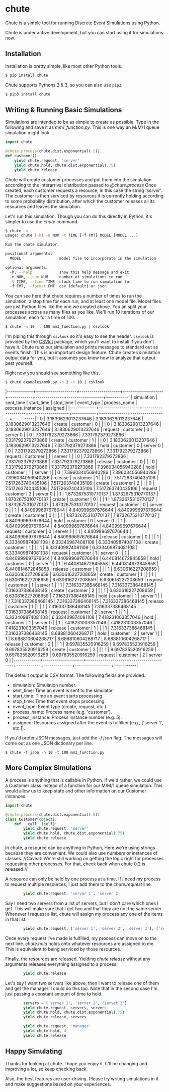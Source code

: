 chute
=====

Chute is a simple tool for running Discrete Event Simulations using Python.

Chute is under active development, but you can start using it for simulations now.

Installation
------------

Installation is pretty simple, like most other Python tools. 

```bash
$ pip install chute
```

Chute supports Pythons 2 & 3, so you can also use `pip3`.

```bash
$ pip3 install chute
```

Writing & Running Basic Simulations
-----------------------------------

Simulations are intended to be as simple to create as possible. Type in the following and save it as *mm1_function.py*. This is one way an M/M/1 queue simulation might look.

```python
import chute

@chute.process(chute.dist.exponential(.5))
def customer():
    yield chute.request, 'server'
    yield chute.hold, chute.dist.exponential(.75)
    yield chute.release
```

Chute will create customer processes and put them into the simulation according to the interarrival distribution passed to *@chute.process* Once created, each customer requests a resource, in this case the string *'server'*. The customer is then serviced by resources it is currently holding according to some probability distribution, after which the customer releases all its resources and leaves the simulation.

Let's run this simulation. Though you can do this directly in Python, it's simpler to use the *chute* command.

```bash
$ chute -h
usage: chute [-h] -n NUM -t TIME [-f FMT] MODEL [MODEL ...]

Run the chute simulator.

positional arguments:
  MODEL                 model file to incorporate in the simulation

optional arguments:
  -h, --help            show this help message and exit
  -n NUM, --num NUM     number of simulations to run
  -t TIME, --time TIME  clock time to run simulation for
  -f FMT, --format FMT  csv (default) or json
```

You can see here that chute requires a number of times to run the simulation, a stop time for each run, and at least one model file. Model files are just Python files like the one we created above. You an split your processes across as many files as you like. We'll run 10 iterations of our simulation, each for a time of 100.

```bash
$ chute -n 10 -t 100 mm1_function.py | csvlook
```

I'm piping this through `csvlook` so it's easy to see the header. `csvlook` is provided by the [CSVkit](https://csvkit.readthedocs.org/) package, which you'll want to install if you don't have it. Chute runs our simulation and prints messages to standard out as events finish. This is an important design feature. Chute creates simulation output data for you, but it assumes you know how to analyze that output best yourself.

Right now you should see something like this.

```bash
$ chute examples/mmk.py -n 2 -t 10 | csvlook
```

|-------------+--------------------+--------------------+--------------------+------------+--------------+------------------+-----------|
|  simulation | sent_time          | start_time         | stop_time          | event_type | process_name | process_instance | assigned  |
|-------------+--------------------+--------------------+--------------------+------------+--------------+------------------+-----------|
|  0          | 3.1830629013237646 | 3.1830629013237646 | 3.1830629013237646 | create     | customer     | 0                |           |
|  0          | 3.1830629013237646 | 3.1830629013237646 | 3.1830629013237646 | request    | customer     | 0                | server 0  |
|  0          | 7.331792379273866  | 7.331792379273866  | 7.331792379273866  | create     | customer     | 1                |           |
|  0          | 3.1830629013237646 | 3.1830629013237646 | 7.331792379273866  | hold       | customer     | 0                | server 0  |
|  0          | 7.331792379273866  | 7.331792379273866  | 7.331792379273866  | request    | customer     | 1                | server 1  |
|  0          | 7.331792379273866  | 7.331792379273866  | 7.331792379273866  | release    | customer     | 0                |           |
|  0          | 7.331792379273866  | 7.331792379273866  | 7.396034056940286  | hold       | customer     | 1                | server 1  |
|  0          | 7.396034056940286  | 7.396034056940286  | 7.396034056940286  | release    | customer     | 1                |           |
|  0          | 7.517263740435106  | 7.517263740435106  | 7.517263740435106  | create     | customer     | 2                |           |
|  0          | 7.517263740435106  | 7.517263740435106  | 7.517263740435106  | request    | customer     | 2                | server 0  |
|  1          | 1.8732675310770137 | 1.8732675310770137 | 1.8732675310770137 | create     | customer     | 0                |           |
|  1          | 1.8732675310770137 | 1.8732675310770137 | 1.8732675310770137 | request    | customer     | 0                | server 0  |
|  1          | 4.840999697676644  | 4.840999697676644  | 4.840999697676644  | create     | customer     | 0                |           |
|  1          | 1.8732675310770137 | 1.8732675310770137 | 4.840999697676644  | hold       | customer     | 0                | server 0  |
|  1          | 4.840999697676644  | 4.840999697676644  | 4.840999697676644  | request    | customer     | 0                | server 1  |
|  1          | 4.840999697676644  | 4.840999697676644  | 4.840999697676644  | release    | customer     | 0                |           |
|  1          | 6.333409874081108  | 6.333409874081108  | 6.333409874081108  | create     | customer     | 1                |           |
|  1          | 6.333409874081108  | 6.333409874081108  | 6.333409874081108  | request    | customer     | 1                | server 0  |
|  1          | 4.840999697676644  | 4.840999697676644  | 6.440814672845858  | hold       | customer     | 0                | server 1  |
|  1          | 6.440814672845858  | 6.440814672845858  | 6.440814672845858  | release    | customer     | 0                |           |
|  1          | 6.630616227208659  | 6.630616227208659  | 6.630616227208659  | create     | customer     | 1                |           |
|  1          | 6.630616227208659  | 6.630616227208659  | 6.630616227208659  | request    | customer     | 1                | server 1  |
|  1          | 7.316337386468145  | 7.316337386468145  | 7.316337386468145  | create     | customer     | 2                |           |
|  1          | 6.630616227208659  | 6.630616227208659  | 7.316337386468145  | hold       | customer     | 1                | server 1  |
|  1          | 7.316337386468145  | 7.316337386468145  | 7.316337386468145  | release    | customer     | 1                |           |
|  1          | 7.316337386468145  | 7.316337386468145  | 7.316337386468145  | request    | customer     | 2                | server 1  |
|  1          | 6.333409874081108  | 6.333409874081108  | 7.418231003357046  | hold       | customer     | 1                | server 0  |
|  1          | 7.418231003357046  | 7.418231003357046  | 7.418231003357046  | release    | customer     | 1                |           |
|  1          | 7.316337386468145  | 7.316337386468145  | 8.688810604268717  | hold       | customer     | 2                | server 1  |
|  1          | 8.688810604268717  | 8.688810604268717  | 8.688810604268717  | release    | customer     | 2                |           |
|  1          | 9.697835520916259  | 9.697835520916259  | 9.697835520916259  | create     | customer     | 2                |           |
|  1          | 9.697835520916259  | 9.697835520916259  | 9.697835520916259  | request    | customer     | 2                | server 0  |
|-------------+--------------------+--------------------+--------------------+------------+--------------+------------------+-----------|


The default output is CSV format. The following fields are provided.

* simulation: Simulation number.
* sent_time: Time an event is sent to the simulator.
* start_time: Time an event starts processing.
* stop_time: Time that event stops processing.
* event_type: Event type (create, request, etc.).
* process_name: Process name (e.g. 'customer').
* process_instance: Process instance number (e.g. 5).
* assigned: Resources assigned after the event is fulfilled (e.g., ['server 1', etc.]).

If you'd prefer JSON messages, just add the *-f json* flag. The messages will come out as one JSON dictionary per line.

```
$ chute -f json -n 10 -t 100 mm1_function.py
```

More Complex Simulations
------------------------

A process is anything that is callable in Python. If we'd rather, we could use a Customer class instead of a function for our M/M/1 queue simulation. This would allow us to keep state and other information on our Customer instances.

```python
import chute

@chute.process(chute.dist.exponential(.5))
class Customer(object):
    def __call__(self):
        yield chute.request, 'server'
        yield chute.hold, chute.dist.exponential(.75)
        yield chute.release
```

In chute, a resource can be anything in Python. Here we're using strings because they are convenient. We could also use numbers or instances of classes. //Caveat: We're still working on getting the logic right for processes requesting other processes. For that, check back when chute 0.2 is released.//

A resource can only be held by one process at a time. If I need my process to request multiple resources, I just add them to the *chute.request* line.

```python
        yield chute.request, 'server 1', 'server 2'
```

Say I need two servers from a list of servers, but I don't care which ones I get. This will make sure that I get two and that they are not the same server. Whenever I request a list, chute will assign my process any one of the items in that list.

```python
        yield chute.request, ['server 1', 'server 2', 'server 3'], ['server 1', 'server 2', 'server 3']
```

Once every request I've made is fulfilled, my process can move on to the next line. *chute.hold* holds onto whatever resources are assigned to me. This is equivalent to being serviced by those resources.

Finally, the resources are released. Yielding *chute.release* without any arguments releases everything assigned to a process.

```python
        yield chute.release
```

Let's say I want two servers like above, then I want to release one of them and get the manager. I could do this too. Note that in the second case I'm just passing a constant amount of time to hold.

```python
        servers = ['server 1', 'server 2', 'server 3']
        yield chute.request, servers, servers
        yield chute.hold, chute.dist.exponential(.75)
        yield chute.release, servers

        yield chute.request, 'manager'
        yield chute.hold, 4
        yield chute.release
```

Happy Simulating
----------------

Thanks for looking at chute. I hope you enjoy it. It'll be changing and improving a lot, so keep checking back.

Also, the best features are user-driving. Please try writing simulations in it and make suggestions based on your experiences.
